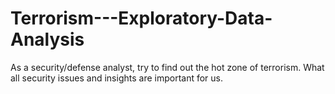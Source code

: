 # Terrorism---Exploratory-Data-Analysis
As a security/defense analyst, try to find out the hot zone of terrorism.  What all security issues and insights are important for us.
